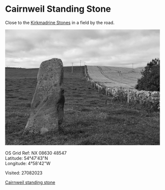 # Cairnweil Standing Stone

Close to the [Kirkmadrine Stones](kirkmadrine_stones.md) in a field by the road.

![P_20230827_173301_1](images/P_20230827_173301_1.jpg)

OS Grid Ref: NX 08630 48547  
Latitude: 54°47'43"N  
Longitude: 4°58'42"W  

Visited: 27082023

[Cairnweil standing stone](https://www.megalithic.co.uk/article.php?sid=6576)
